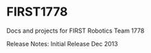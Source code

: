 FIRST1778
=========

Docs and projects for FIRST Robotics Team 1778

Release Notes:
Initial Release Dec 2013
